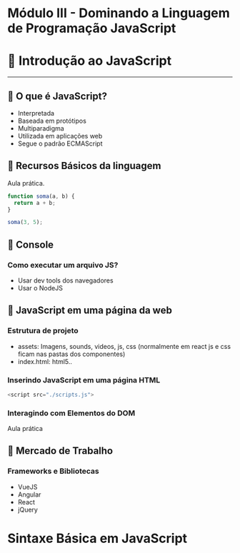 # Módulo III - Dominando a Linguagem de Programação JavaScript

# 🚀 Introdução ao JavaScript

---

## 🚀 O que é JavaScript?

- Interpretada
- Baseada em protótipos
- Multiparadigma
- Utilizada em aplicações web
- Segue o padrão ECMAScript

## 🚀 Recursos Básicos da linguagem

Aula prática.

```javascript
function soma(a, b) {
  return a + b;
}

soma(3, 5);
```

## 🚀 Console

### Como executar um arquivo JS?

- Usar dev tools dos navegadores
- Usar o NodeJS

## 🚀 JavaScript em uma página da web

### Estrutura de projeto

- assets: Imagens, sounds, videos, js, css (normalmente em react js e css ficam nas pastas dos componentes)
- index.html: html5..

### Inserindo JavaScript em uma página HTML

```javascript
<script src="./scripts.js">
```

### Interagindo com Elementos do DOM

Aula prática

## 🚀 Mercado de Trabalho

### Frameworks e Bibliotecas

- VueJS
- Angular
- React
- jQuery

# Sintaxe Básica em JavaScript

